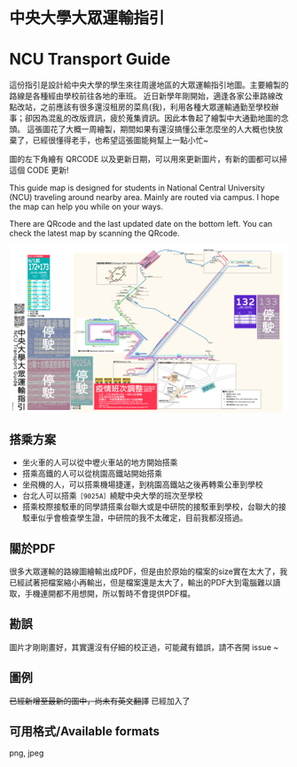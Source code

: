 # 中央大學大眾運輸指引
# NCU Transport Guide
 這份指引是設計給中央大學的學生來往周邊地區的大眾運輸指引地圖。主要繪製的路線是各種經由學校前往各地的車班。
 近日新學年剛開始，適逢各家公車路線改點改站，之前應該有很多還沒租房的菜鳥(我)，利用各種大眾運輸通勤至學校辦事；卻因為混亂的改版資訊，疲於蒐集資訊。因此本魯起了繪製中大通勤地圖的念頭。
 這張圖花了大概一周繪製，期間如果有還沒搞懂公車怎麼坐的人大概也快放棄了，已經很懂得老手，也希望這張圖能夠幫上一點小忙~

圖的左下角繪有 QRCODE 以及更新日期，可以用來更新圖片，有新的圖都可以掃這個 CODE 更新!

This guide map is designed for students in National Central University (NCU) traveling around nearby area. Mainly are routed via campus.  I hope the map can help you while on your ways.

There are QRcode and the last updated date on the bottom left. You can check the latest map by scanning the QRcode.


[![預覽圖](https://raw.githubusercontent.com/SODAIS69/NCU-Transport-Guide/master/%E4%B8%AD%E5%A4%AE%E5%A4%A7%E5%AD%B8%E5%A4%A7%E7%9C%BE%E9%81%8B%E8%BC%B8%E6%8C%87%E5%BC%95%20NCU%20Transport%20Guide.jpg "預覽圖")](https://raw.githubusercontent.com/SODAIS69/NCU-Transport-Guide/master/%E4%B8%AD%E5%A4%AE%E5%A4%A7%E5%AD%B8%E5%A4%A7%E7%9C%BE%E9%81%8B%E8%BC%B8%E6%8C%87%E5%BC%95%20NCU%20Transport%20Guide.jpg)

## 搭乘方案
+ 坐火車的人可以從中壢火車站的地方開始搭乘
+ 搭乘高鐵的人可以從桃園高鐵站開始搭乘
+ 坐飛機的人，可以搭乘機場捷運，到桃園高鐵站之後再轉乘公車到學校
+ 台北人可以搭乘`［9025A］`繞駛中央大學的班次至學校
+ 搭乘校際接駁車的同學請搭乘台聯大或是中研院的接駁車到學校，台聯大的接駁車似乎會檢查學生證，中研院的我不太確定，目前我都沒搭過。

## 關於PDF
很多大眾運輸的路線圖繪輸出成PDF，但是由於原始的檔案的size實在太大了，我已經試著把檔案縮小再輸出，但是檔案還是太大了，輸出的PDF大到電腦難以讀取，手機連開都不用想開，所以暫時不會提供PDF檔。
## 勘誤
圖片才剛剛畫好，其實還沒有仔細的校正過，可能藏有錯誤，請不吝開 issue ~
## 圖例
~~已經新增至最新的圖中，尚未有英文翻譯~~ 已經加入了
## 可用格式/Available formats
png, jpeg

